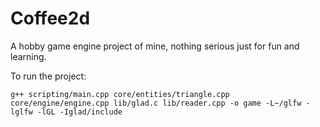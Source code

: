 # Coffee2d

A hobby game engine project of mine, nothing serious just for fun and learning.

To run the project:

```
g++ scripting/main.cpp core/entities/triangle.cpp core/engine/engine.cpp lib/glad.c lib/reader.cpp -o game -L~/glfw -lglfw -lGL -Iglad/include
```
